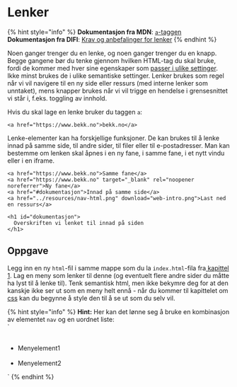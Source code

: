 # Lenker

{% hint style="info" %}
**Dokumentasjon fra MDN**: [`a`-taggen](https://developer.mozilla.org/en-US/docs/Web/HTML/Element/a)  
**Dokumentasjon fra DIFI**: [Krav og anbefalinger for lenker](https://uu.difi.no/krav-og-regelverk/losningsforslag-web/lenker)
{% endhint %}

Noen ganger trenger du en lenke, og noen ganger trenger du en knapp. Begge gangene bør du tenke gjennom hvilken HTML-tag du skal bruke, fordi de kommer med hver sine egenskaper som [passer i ulike settinger](https://marcysutton.com/links-vs-buttons-in-modern-web-applications/). Ikke minst brukes de i ulike semantiske settinger. Lenker brukes som regel når vi vil navigere til en ny side eller ressurs \(med interne lenker som unntaket\), mens knapper brukes når vi vil trigge en hendelse i grensesnittet vi står i, f.eks. toggling av innhold.

Hvis du skal lage en lenke bruker du taggen `a`:

```markup
<a href="https://www.bekk.no">bekk.no</a>
```

Lenke-elementer kan ha forskjellige funksjoner. De kan brukes til å lenke innad på samme side, til andre sider, til filer eller til e-postadresser. Man kan bestemme om lenken skal åpnes i en ny fane, i samme fane, i et nytt vindu eller i en iframe.

```markup
<a href="https://www.bekk.no">Samme fane</a>
<a href="https://www.bekk.no" target="_blank" rel="noopener noreferrer">Ny fane</a>
<a href="#dokumentasjon">Innad på samme side</a>
<a href="../resources/nav-html.png" download="web-intro.png">Last ned en ressurs</a>

<h1 id="dokumentasjon">
  Overskriften vi lenket til innad på siden
</h1>
```

## Oppgave

Legg inn en ny `html`-fil i samme mappe som du la `index.html`-fila fra[ kapittel 1](../cover/01-hello.md). Lag en meny som lenker til denne \(og eventuelt flere andre sider du måtte ha lyst til å lenke til\). Tenk semantisk html, men ikke bekymre deg for at den kanskje ikke ser ut som en meny helt ennå - når du kommer til kapittelet om [css](https://bekk.gitbook.io/web-intro/~/drafts/-LL0_YohSxmoAH0gD0sW/primary/cover-2) kan du begynne å style den til å se ut som du selv vil.

{% hint style="info" %}
**Hint:** Her kan det lønne seg å bruke en kombinasjon av elementet `nav` og en uordnet liste:  
`<ul>  
    <li>Menyelement1</li>  
    <li>Menyelement2</li>  
</ul>`
{% endhint %}

